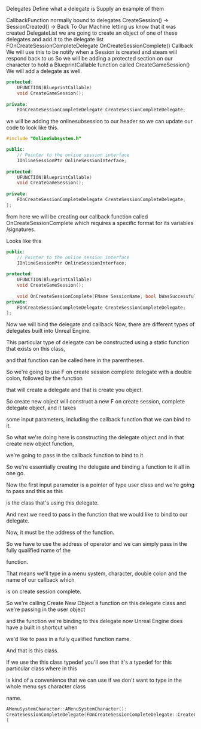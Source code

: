 Delegates
Define what a delegate is
Supply an example of them

CallbackFunction normally bound to delegates
CreateSession() -> SessionCreated() -> Back To Our Machine letting us know that it was created
DelegateList we are going to create an object of one of these delegates and add it to the delegate list
FOnCreateSessionCompleteDelegate 
OnCreateSessionComplete() Callback
We will use this to be notify when a Session is created and steam will respond back to us
So we will be adding a protected section on our character to hold a BlueprintCallable function called CreateGameSession()
We will add a delegate as well.

```cpp
protected:  
    UFUNCTION(BlueprintCallable)  
    void CreateGameSession();  
  
private:  
    FOnCreateSessionCompleteDelegate CreateSessionCompleteDelegate;
```
we will be adding the onlinesubsession to our header so we can update our code to look like this.

```cpp
#include "OnlineSubsystem.h"

public:  
    // Pointer to the online session interface  
    IOnlineSessionPtr OnlineSessionInterface;  
  
protected:  
    UFUNCTION(BlueprintCallable)  
    void CreateGameSession();  
  
private:  
    FOnCreateSessionCompleteDelegate CreateSessionCompleteDelegate;  
};

```

from here we will be creating our callback function called OnCreateSessionComplete which requires a specific format for its variables /signatures.


Looks like this
```cpp
public:  
    // Pointer to the online session interface  
    IOnlineSessionPtr OnlineSessionInterface;  
  
protected:  
    UFUNCTION(BlueprintCallable)  
    void CreateGameSession();  
  
    void OnCreateSessionComplete(FName SessionName, bool bWasSuccessful);  
private:  
    FOnCreateSessionCompleteDelegate CreateSessionCompleteDelegate;  
};
```
Now we will bind the delegate and callback Now, there are different types of delegates built into Unreal Engine.

This particular type of delegate can be constructed using a static function that exists on this class,

and that function can be called here in the parentheses.

So we're going to use F on create session complete delegate with a double colon, followed by the function

that will create a delegate and that is create you object.

So create new object will construct a new F on create session, complete delegate object, and it takes

some input parameters, including the callback function that we can bind to it.

So what we're doing here is constructing the delegate object and in that create new object function,

we're going to pass in the callback function to bind to it.

So we're essentially creating the delegate and binding a function to it all in one go.

Now the first input parameter is a pointer of type user class and we're going to pass and this as this

is the class that's using this delegate.

And next we need to pass in the function that we would like to bind to our delegate.

Now, it must be the address of the function.

So we have to use the address of operator and we can simply pass in the fully qualified name of the

function.

That means we'll type in a menu system, character, double colon and the name of our callback which

is on create session complete.

So we're calling Create New Object a function on this delegate class and we're passing in the user object

and the function we're binding to this delegate now Unreal Engine does have a built in shortcut when

we'd like to pass in a fully qualified function name.

And that is this class.

If we use the this class typedef you'll see that it's a typedef for this particular class where in this

is kind of a convenience that we can use if we don't want to type in the whole menu sys character class

name.

```cpp
AMenuSystemCharacter::AMenuSystemCharacter():  
CreateSessionCompleteDelegate(FOnCreateSessionCompleteDelegate::CreateUObject(this, &AMenuSystemCharacter::OnCreateSessionComplete))  
{
```

